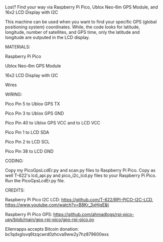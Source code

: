 Lost? Find your way via Raspberry Pi Pico, Ublox Neo-6m GPS Module, and 16x2 LCD Display with I2C

This machine can be used when you want to find your specific GPS (global positioning system) coordinates. While, the code looks for latitude, longitude, number of satellites, and GPS time, only the latitude and longitude are outputed in the LCD display.


MATERIALS:

Raspberry Pi Pico

Ublox Neo-6m GPS Module

16x2 LCD Display with I2C

Wires


WIRING:

Pico Pin 5 to Ublox GPS TX

Pico Pin 3 to  Ublox GPS GND

Pico Pin 40 to Ublox GPS VCC and to LCD VCC 

Pico Pin 1 to LCD SDA

Pico Pin 2 to LCD SCL

Pico Pin 38 to LCD GND


CODING:

Copy my PicoGpsLcdEr.py and scan.py files to Raspberry Pi Pico. Copy as well T-622's lcd_api.py and pico_i2c_lcd.py files to your Raspberry Pi Pico. Run the PicoGpsLcdEr.py file.


CREDITS:

Raspberry Pi Pico I2C LCD: https://github.com/T-622/RPI-PICO-I2C-LCD, https://www.youtube.com/watch?v=B8Kr_3xHjqE&t

Raspberry Pi Pico GPS: https://github.com/ahmadlogs/rpi-pico-upy/blob/main/gps-rpi-pico/gps-rpi-pico.py


Ellenrapps accepts Bitcoin donation: bc1qdxglsvq6tzqcwrd0zhcva9ww2y7hz879600exs
